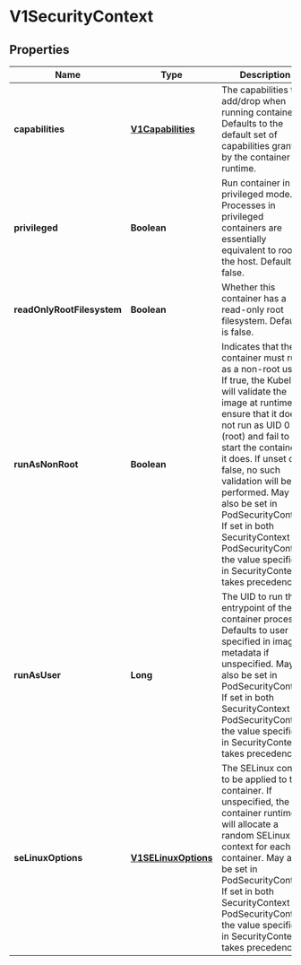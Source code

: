 
# V1SecurityContext

## Properties
Name | Type | Description | Notes
------------ | ------------- | ------------- | -------------
**capabilities** | [**V1Capabilities**](V1Capabilities.md) | The capabilities to add/drop when running containers. Defaults to the default set of capabilities granted by the container runtime. |  [optional]
**privileged** | **Boolean** | Run container in privileged mode. Processes in privileged containers are essentially equivalent to root on the host. Defaults to false. |  [optional]
**readOnlyRootFilesystem** | **Boolean** | Whether this container has a read-only root filesystem. Default is false. |  [optional]
**runAsNonRoot** | **Boolean** | Indicates that the container must run as a non-root user. If true, the Kubelet will validate the image at runtime to ensure that it does not run as UID 0 (root) and fail to start the container if it does. If unset or false, no such validation will be performed. May also be set in PodSecurityContext.  If set in both SecurityContext and PodSecurityContext, the value specified in SecurityContext takes precedence. |  [optional]
**runAsUser** | **Long** | The UID to run the entrypoint of the container process. Defaults to user specified in image metadata if unspecified. May also be set in PodSecurityContext.  If set in both SecurityContext and PodSecurityContext, the value specified in SecurityContext takes precedence. |  [optional]
**seLinuxOptions** | [**V1SELinuxOptions**](V1SELinuxOptions.md) | The SELinux context to be applied to the container. If unspecified, the container runtime will allocate a random SELinux context for each container.  May also be set in PodSecurityContext.  If set in both SecurityContext and PodSecurityContext, the value specified in SecurityContext takes precedence. |  [optional]



